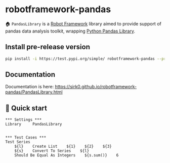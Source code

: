 # robotframework-pandas

🏠 ``PandasLibrary`` is a [Robot Framework](https://robotframework.org/) library
aimed to provide support of pandas data analysis toolkit,
wrapping [Python Pandas Library](https://github.com/pandas-dev/pandas).

## Install pre-release version

```sh
pip install -i https://test.pypi.org/simple/ robotframework-pandas --pre
```

## Documentation

Documentation is here: <https://sirk0.github.io/robotframework-pandas/PandasLibrary.html>

## 🤖 Quick start

```robotframework
*** Settings ***
Library     PandasLibrary


*** Test Cases ***
Test Series
    ${l}    Create List    ${1}    ${2}    ${3}
    ${s}    Convert To Series    ${l}
    Should Be Equal As Integers    ${s.sum()}    6
```
